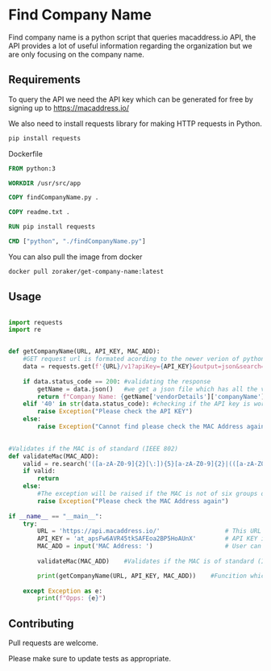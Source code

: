 # Find Company Name
Find company name is a python script that queries macaddress.io API, the API provides a lot of useful information regarding the organization but we are only focusing on the company name.

## Requirements 

To query the API we need the API key which can be generated for free by signing up to https://macaddress.io/ 

We also need to install requests library for making HTTP requests in Python. 

```bash
pip install requests
```

Dockerfile

```Dockerfile
FROM python:3

WORKDIR /usr/src/app

COPY findCompanyName.py .

COPY readme.txt .

RUN pip install requests

CMD ["python", "./findCompanyName.py"]
```

You can also pull the image from docker 

```bash
docker pull zoraker/get-company-name:latest
```

## Usage

```python

import requests
import re


def getCompanyName(URL, API_KEY, MAC_ADD):
	#GET request url is formated acording to the newer verion of python
    data = requests.get(f'{URL}/v1?apiKey={API_KEY}&output=json&search={MAC_ADD}')
	
    if data.status_code == 200: #validating the response
        getName = data.json()	#we get a json file which has all the vendorDetails
        return f"Company Name: {getName['vendorDetails']['companyName']}"
    elif '40' in str(data.status_code):	#checking if the API key is working
        raise Exception("Please check the API KEY")
    else:
        raise Exception("Cannot find please check the MAC Address again")
		

#Validates if the MAC is of standard (IEEE 802)		
def validateMac(MAC_ADD):
    valid = re.search('([a-zA-Z0-9]{2}[\:]){5}[a-zA-Z0-9]{2}|(([a-zA-Z0-9]{2}[\-]){5}[a-zA-Z0-9]{2})', MAC_ADD)
    if valid:
        return
    else:
		#The exception will be raised if the MAC is not of six groups of two hexadecimal digits, separated by hyphens or colons
        raise Exception("Please check the MAC Address again")
    
if __name__ == "__main__":
    try:
        URL = 'https://api.macaddress.io/'                  # This URL for creating the HTTP request                   
        API_KEY = 'at_apsFw6AVR45tkSAFEoa2BP5HoAUnX'        # API KEY is used for authentication      
        MAC_ADD = input('MAC Address: ')					# User can input any MAC to gether information
		
		validateMac(MAC_ADD)	#Validates if the MAC is of standard (IEEE 802)		

        print(getCompanyName(URL, API_KEY, MAC_ADD))	#Funcition which queries and returns the company name
		
    except Exception as e:
        print(f"Opps: {e}")
```

## Contributing
Pull requests are welcome.

Please make sure to update tests as appropriate.
